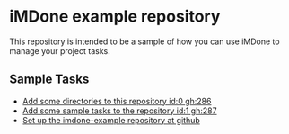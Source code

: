 iMDone example repository
====
This repository is intended to be a sample of how you can use iMDone to manage your project tasks.

Sample Tasks
----
- [Add some directories to this repository id:0 gh:286](#TODO:0)
- [Add some sample tasks to the repository id:1 gh:287](#TODO:30)
- [Set up the imdone-example repository at github](#DONE:0)
